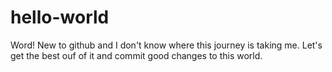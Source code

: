 # hello-world

Word! New to github and I don't know where this journey is taking me. Let's get the best ouf of it and commit good changes to this world.
